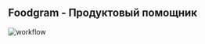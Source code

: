 ## Foodgram - Продуктовый помощник

![workflow](https://github.com/memphis94/foodgram-project-react/actions/workflows/foodgram_project_workflow.yml/badge.svg)